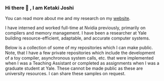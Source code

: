### Hi there 👋 , I am Ketaki Joshi


You can read more about me and my research on my [website](https://joshi-ketaki.github.io/).

I have interned and worked full-time at Nvidia previously, primarily on compilers and memory management. I have been a researcher at Yale building resource-efficient, adaptable, and accurate computer systems. 

Below is a collection of some of my repositories which I can make public. Note, that I have a few private repositories which include the development of a toy compiler, asynchronous system calls, etc. that were implemented when I was a Teaching Assistant or completed as assignments when I was a graduate student at Yale. These cannot be made public as these are university resources. I can share these samples on request.

<!--
**Joshi-Ketaki/Joshi-Ketaki** is a ✨ _special_ ✨ repository because its `README.md` (this file) appears on your GitHub profile.

Here are some ideas to get you started:

- 🔭 I’m currently working on ...
- 🌱 I’m currently learning ...
- 👯 I’m looking to collaborate on ...
- 🤔 I’m looking for help with ...
- 💬 Ask me about ...
- 📫 How to reach me: ...
- 😄 Pronouns: ...
- ⚡ Fun fact: ...
-->
